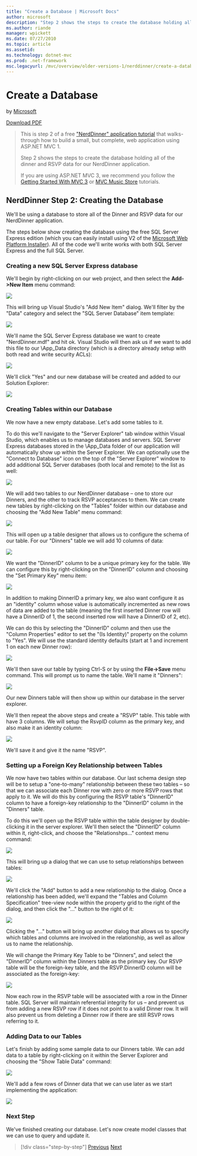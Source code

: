 ```yaml
---
title: "Create a Database | Microsoft Docs"
author: microsoft
description: "Step 2 shows the steps to create the database holding all of the dinner and RSVP data for our NerdDinner application."
ms.author: riande
manager: wpickett
ms.date: 07/27/2010
ms.topic: article
ms.assetid: 
ms.technology: dotnet-mvc
ms.prod: .net-framework
msc.legacyurl: /mvc/overview/older-versions-1/nerddinner/create-a-database
---
```

Create a Database
====================
by [Microsoft](https://github.com/microsoft)

[Download PDF](http://aspnetmvcbook.s3.amazonaws.com/aspnetmvc-nerdinner_v1.pdf)

> This is step 2 of a free ["NerdDinner" application tutorial](introducing-the-nerddinner-tutorial.md) that walks-through how to build a small, but complete, web application using ASP.NET MVC 1.
> 
> Step 2 shows the steps to create the database holding all of the dinner and RSVP data for our NerdDinner application.
> 
> If you are using ASP.NET MVC 3, we recommend you follow the [Getting Started With MVC 3](../../older-versions/getting-started-with-aspnet-mvc3/cs/intro-to-aspnet-mvc-3.md) or [MVC Music Store](../../older-versions/mvc-music-store/mvc-music-store-part-1.md) tutorials.


## NerdDinner Step 2: Creating the Database

We'll be using a database to store all of the Dinner and RSVP data for our NerdDinner application.

The steps below show creating the database using the free SQL Server Express edition (which you can easily install using V2 of the [Microsoft Web Platform Installer](https://www.microsoft.com/web/downloads/platform.aspx)). All of the code we'll write works with both SQL Server Express and the full SQL Server.

### Creating a new SQL Server Express database

We'll begin by right-clicking on our web project, and then select the **Add-&gt;New Item** menu command:

![](create-a-database/_static/image1.png)

This will bring up Visual Studio's "Add New Item" dialog. We'll filter by the "Data" category and select the "SQL Server Database" item template:

![](create-a-database/_static/image2.png)

We'll name the SQL Server Express database we want to create "NerdDinner.mdf" and hit ok. Visual Studio will then ask us if we want to add this file to our \App\_Data directory (which is a directory already setup with both read and write security ACLs):

![](create-a-database/_static/image3.png)

We'll click "Yes" and our new database will be created and added to our Solution Explorer:

![](create-a-database/_static/image4.png)

### Creating Tables within our Database

We now have a new empty database. Let's add some tables to it.

To do this we'll navigate to the "Server Explorer" tab window within Visual Studio, which enables us to manage databases and servers. SQL Server Express databases stored in the \App\_Data folder of our application will automatically show up within the Server Explorer. We can optionally use the "Connect to Database" icon on the top of the "Server Explorer" window to add additional SQL Server databases (both local and remote) to the list as well:

![](create-a-database/_static/image5.png)

We will add two tables to our NerdDinner database – one to store our Dinners, and the other to track RSVP acceptances to them. We can create new tables by right-clicking on the "Tables" folder within our database and choosing the "Add New Table" menu command:

![](create-a-database/_static/image6.png)

This will open up a table designer that allows us to configure the schema of our table. For our "Dinners" table we will add 10 columns of data:

![](create-a-database/_static/image7.png)

We want the "DinnerID" column to be a unique primary key for the table. We can configure this by right-clicking on the "DinnerID" column and choosing the "Set Primary Key" menu item:

![](create-a-database/_static/image8.png)

In addition to making DinnerID a primary key, we also want configure it as an "identity" column whose value is automatically incremented as new rows of data are added to the table (meaning the first inserted Dinner row will have a DinnerID of 1, the second inserted row will have a DinnerID of 2, etc).

We can do this by selecting the "DinnerID" column and then use the "Column Properties" editor to set the "(Is Identity)" property on the column to "Yes". We will use the standard identity defaults (start at 1 and increment 1 on each new Dinner row):

![](create-a-database/_static/image9.png)

We'll then save our table by typing Ctrl-S or by using the **File-&gt;Save** menu command. This will prompt us to name the table. We'll name it "Dinners":

![](create-a-database/_static/image10.png)

Our new Dinners table will then show up within our database in the server explorer.

We'll then repeat the above steps and create a "RSVP" table. This table with have 3 columns. We will setup the RsvpID column as the primary key, and also make it an identity column:

![](create-a-database/_static/image11.png)

We'll save it and give it the name "RSVP".

### Setting up a Foreign Key Relationship between Tables

We now have two tables within our database. Our last schema design step will be to setup a "one-to-many" relationship between these two tables – so that we can associate each Dinner row with zero or more RSVP rows that apply to it. We will do this by configuring the RSVP table's "DinnerID" column to have a foreign-key relationship to the "DinnerID" column in the "Dinners" table.

To do this we'll open up the RSVP table within the table designer by double-clicking it in the server explorer. We'll then select the "DinnerID" column within it, right-click, and choose the "Relationshps…" context menu command:

![](create-a-database/_static/image12.png)

This will bring up a dialog that we can use to setup relationships between tables:

![](create-a-database/_static/image13.png)

We'll click the "Add" button to add a new relationship to the dialog. Once a relationship has been added, we'll expand the "Tables and Column Specification" tree-view node within the property grid to the right of the dialog, and then click the "…" button to the right of it:

![](create-a-database/_static/image14.png)

Clicking the "…" button will bring up another dialog that allows us to specify which tables and columns are involved in the relationship, as well as allow us to name the relationship.

We will change the Primary Key Table to be "Dinners", and select the "DinnerID" column within the Dinners table as the primary key. Our RSVP table will be the foreign-key table, and the RSVP.DinnerID column will be associated as the foreign-key:

![](create-a-database/_static/image15.png)

Now each row in the RSVP table will be associated with a row in the Dinner table. SQL Server will maintain referential integrity for us – and prevent us from adding a new RSVP row if it does not point to a valid Dinner row. It will also prevent us from deleting a Dinner row if there are still RSVP rows referring to it.

### Adding Data to our Tables

Let's finish by adding some sample data to our Dinners table. We can add data to a table by right-clicking on it within the Server Explorer and choosing the "Show Table Data" command:

![](create-a-database/_static/image16.png)

We'll add a few rows of Dinner data that we can use later as we start implementing the application:

![](create-a-database/_static/image17.png)

### Next Step

We've finished creating our database. Let's now create model classes that we can use to query and update it.

>[!div class="step-by-step"] [Previous](create-a-new-aspnet-mvc-project.md) [Next](build-a-model-with-business-rule-validations.md)